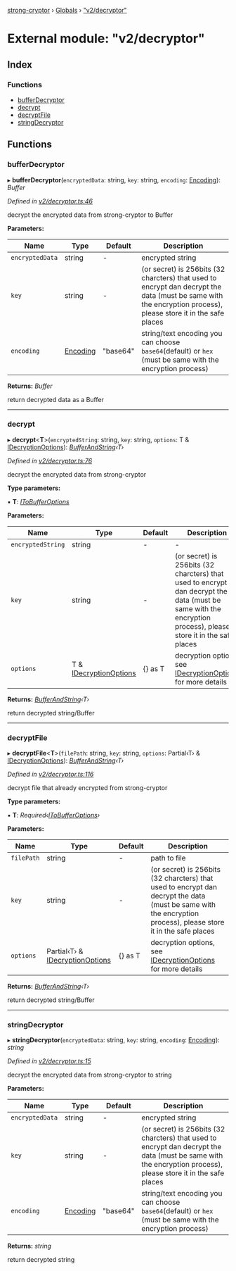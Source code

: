 [strong-cryptor](../README.md) › [Globals](../globals.md) › ["v2/decryptor"](_v2_decryptor_.md)

# External module: "v2/decryptor"

## Index

### Functions

* [bufferDecryptor](_v2_decryptor_.md#bufferdecryptor)
* [decrypt](_v2_decryptor_.md#decrypt)
* [decryptFile](_v2_decryptor_.md#decryptfile)
* [stringDecryptor](_v2_decryptor_.md#stringdecryptor)

## Functions

###  bufferDecryptor

▸ **bufferDecryptor**(`encryptedData`: string, `key`: string, `encoding`: [Encoding](_typings_index_.md#encoding)): *Buffer*

*Defined in [v2/decryptor.ts:46](https://github.com/RizkyArifNur/strong-cryptor/blob/0b692aa/src/v2/decryptor.ts#L46)*

decrypt the encrypted data from strong-cryptor to Buffer

**Parameters:**

Name | Type | Default | Description |
------ | ------ | ------ | ------ |
`encryptedData` | string | - | encrypted string |
`key` | string | - | (or secret) is 256bits (32 charcters) that used to encrypt dan decrypt the data (must be same with the encryption process), please store it in the safe places |
`encoding` | [Encoding](_typings_index_.md#encoding) | "base64" | string/text encoding you can choose `base64`(default) or `hex` (must be same with the encryption process) |

**Returns:** *Buffer*

return decrypted data as a Buffer

___

###  decrypt

▸ **decrypt**<**T**>(`encryptedString`: string, `key`: string, `options`: T & [IDecryptionOptions](../interfaces/_typings_interface_index_.idecryptionoptions.md)): *[BufferAndString](_typings_index_.md#bufferandstring)‹T›*

*Defined in [v2/decryptor.ts:76](https://github.com/RizkyArifNur/strong-cryptor/blob/0b692aa/src/v2/decryptor.ts#L76)*

decrypt the encrypted data from strong-cryptor

**Type parameters:**

▪ **T**: *[IToBufferOptions](../interfaces/_typings_interface_index_.itobufferoptions.md)*

**Parameters:**

Name | Type | Default | Description |
------ | ------ | ------ | ------ |
`encryptedString` | string | - | - |
`key` | string | - | (or secret) is 256bits (32 charcters) that used to encrypt dan decrypt the data (must be same with the encryption process), please store it in the safe places |
`options` | T & [IDecryptionOptions](../interfaces/_typings_interface_index_.idecryptionoptions.md) |  {} as T | decryption options, see [IDecryptionOptions](../interfaces/_typings_interface_index_.idecryptionoptions.md) for more details |

**Returns:** *[BufferAndString](_typings_index_.md#bufferandstring)‹T›*

return decrypted string/Buffer

___

###  decryptFile

▸ **decryptFile**<**T**>(`filePath`: string, `key`: string, `options`: Partial‹T› & [IDecryptionOptions](../interfaces/_typings_interface_index_.idecryptionoptions.md)): *[BufferAndString](_typings_index_.md#bufferandstring)‹T›*

*Defined in [v2/decryptor.ts:116](https://github.com/RizkyArifNur/strong-cryptor/blob/0b692aa/src/v2/decryptor.ts#L116)*

decrypt file that already encrypted from strong-cryptor

**Type parameters:**

▪ **T**: *Required‹[IToBufferOptions](../interfaces/_typings_interface_index_.itobufferoptions.md)›*

**Parameters:**

Name | Type | Default | Description |
------ | ------ | ------ | ------ |
`filePath` | string | - | path to file |
`key` | string | - | (or secret) is 256bits (32 charcters) that used to encrypt dan decrypt the data (must be same with the encryption process), please store it in the safe places |
`options` | Partial‹T› & [IDecryptionOptions](../interfaces/_typings_interface_index_.idecryptionoptions.md) |  {} as T | decryption options, see [IDecryptionOptions](../interfaces/_typings_interface_index_.idecryptionoptions.md) for more details |

**Returns:** *[BufferAndString](_typings_index_.md#bufferandstring)‹T›*

return decrypted string/Buffer

___

###  stringDecryptor

▸ **stringDecryptor**(`encryptedData`: string, `key`: string, `encoding`: [Encoding](_typings_index_.md#encoding)): *string*

*Defined in [v2/decryptor.ts:15](https://github.com/RizkyArifNur/strong-cryptor/blob/0b692aa/src/v2/decryptor.ts#L15)*

decrypt the encrypted data from strong-cryptor to string

**Parameters:**

Name | Type | Default | Description |
------ | ------ | ------ | ------ |
`encryptedData` | string | - | encrypted string |
`key` | string | - | (or secret) is 256bits (32 charcters) that used to encrypt dan decrypt the data (must be same with the encryption process), please store it in the safe places |
`encoding` | [Encoding](_typings_index_.md#encoding) | "base64" | string/text encoding you can choose `base64`(default) or `hex` (must be same with the encryption process) |

**Returns:** *string*

return decrypted string

